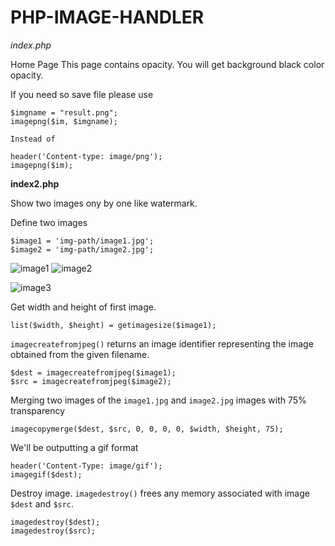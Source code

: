 # PHP-IMAGE-HANDLER


*index.php*

Home Page  This page contains opacity. You will get background black color opacity. 

If you need so save file please use 

    $imgname = "result.png";
    imagepng($im, $imgname);

    Instead of

    header('Content-type: image/png');
    imagepng($im);



**index2.php**

Show two images ony by one like watermark.

Define two images

    $image1 = 'img-path/image1.jpg';
    $image2 = 'img-path/image2.jpg';
    
![image1](https://cloud.githubusercontent.com/assets/1681620/8474547/78a59206-20ce-11e5-8abb-a129c377452a.jpg)
![image2](https://cloud.githubusercontent.com/assets/1681620/8474548/78c6b544-20ce-11e5-904a-ccfd379c248e.jpg)

![image3](https://cloud.githubusercontent.com/assets/1681620/8474649/368f879a-20cf-11e5-8817-dc1c5a696e6f.gif)

    
    
    
Get width and height of first image.

    list($width, $height) = getimagesize($image1);
    
    
`imagecreatefromjpeg()` returns an image identifier representing the image obtained from the given filename. 

    $dest = imagecreatefromjpeg($image1);
    $src = imagecreatefromjpeg($image2);
    
Merging two images of the `image1.jpg` and `image2.jpg` images with 75% transparency

    imagecopymerge($dest, $src, 0, 0, 0, 0, $width, $height, 75);
    
 We'll be outputting a gif format

    header('Content-Type: image/gif');
    imagegif($dest);

Destroy image. `imagedestroy()` frees any memory associated with image `$dest` and `$src`. 

    imagedestroy($dest);
    imagedestroy($src);
    
    
